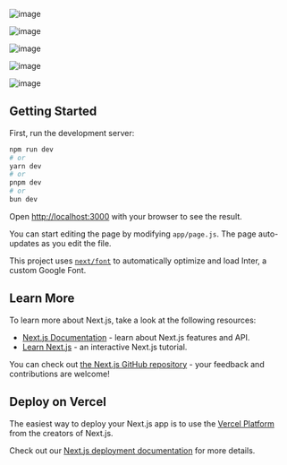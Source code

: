 ![image](https://github.com/user-attachments/assets/5b806518-b99f-4749-884f-497f1e5b43be)

![image](https://github.com/user-attachments/assets/a3644b38-f072-465a-8eb3-125edb885f34)

![image](https://github.com/user-attachments/assets/e26a57fa-5a7f-4adc-8675-b756d039944f)

![image](https://github.com/user-attachments/assets/7af80854-1c69-4393-b3cc-1747c39ff1d1)

![image](https://github.com/user-attachments/assets/fd8bf842-7796-470f-8170-a101b13b205f)


## Getting Started

First, run the development server:

```bash
npm run dev
# or
yarn dev
# or
pnpm dev
# or
bun dev
```

Open [http://localhost:3000](http://localhost:3000) with your browser to see the result.

You can start editing the page by modifying `app/page.js`. The page auto-updates as you edit the file.

This project uses [`next/font`](https://nextjs.org/docs/basic-features/font-optimization) to automatically optimize and load Inter, a custom Google Font.

## Learn More

To learn more about Next.js, take a look at the following resources:

- [Next.js Documentation](https://nextjs.org/docs) - learn about Next.js features and API.
- [Learn Next.js](https://nextjs.org/learn) - an interactive Next.js tutorial.

You can check out [the Next.js GitHub repository](https://github.com/vercel/next.js/) - your feedback and contributions are welcome!

## Deploy on Vercel

The easiest way to deploy your Next.js app is to use the [Vercel Platform](https://vercel.com/new?utm_medium=default-template&filter=next.js&utm_source=create-next-app&utm_campaign=create-next-app-readme) from the creators of Next.js.

Check out our [Next.js deployment documentation](https://nextjs.org/docs/deployment) for more details.
